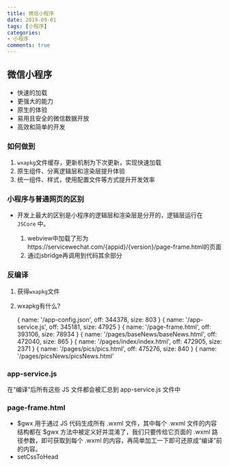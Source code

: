 ```yaml
---
title: 微信小程序
date: 2019-09-01
tags: [小程序]
categories:
- 小程序
comments: true
---
```


## 微信小程序

- 快速的加载
- 更强大的能力
- 原生的体验
- 易用且安全的微信数据开放
- 高效和简单的开发

### 如何做到

1. `wxapkg`文件缓存，更新机制为下次更新，实现快速加载
2. 原生组件、分离逻辑层和渲染层提升体验
3. 统一组件、样式，使用配置文件等方式提升开发效率

### 小程序与普通网页的区别

- 开发上最大的区别是小程序的逻辑层和渲染层是分开的，逻辑层运行在 `JSCore` 中。

    1. webview中加载了形为https://servicewechat.com/{appid}/{version}/page-frame.html的页面
    2. 通过jsbridge再调用到代码其余部分
    
### 反编译

1. 获得`wxapkg`文件
2. wxapkg有什么?


    { name: '/app-config.json', off: 344378, size: 803 }
    { name: '/app-service.js', off: 345181, size: 47925 }
    { name: '/page-frame.html', off: 393106, size: 78934 }
    { name: '/pages/baseNews/baseNews.html', off: 472040, size: 865 }
    { name: '/pages/index/index.html', off: 472905, size: 2371 }
    { name: '/pages/pics/pics.html', off: 475276, size: 840 }
    { name: '/pages/picsNews/picsNews.html'


    
### app-service.js

在“编译”后所有这些 JS 文件都会被汇总到 app-service.js 文件中

### page-frame.html

- $gwx 用于通过 JS 代码生成所有 .wxml 文件，其中每个 .wxml 文件的内容结构都在 $gwx 方法中被定义好并混淆了，我们只要传给它页面的 .wxml 路径参数，即可获取到每个 .wxml 的内容，再简单加工一下即可还原成“编译”前的内容。
- setCssToHead


